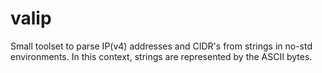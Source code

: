 # valip

Small toolset to parse IP(v4) addresses and CIDR's from strings in no-std environments.
In this context, strings are represented by the ASCII bytes.
